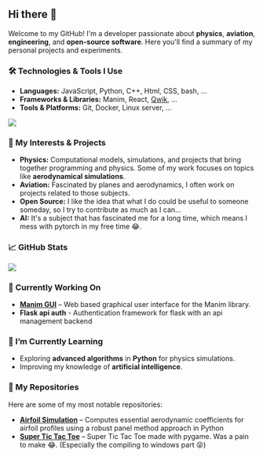 ## Hi there 👋

Welcome to my GitHub! I'm a developer passionate about **physics**, **aviation**, **engineering**, and **open-source software**. Here you'll find a summary of my personal projects and experiments.

### 🛠️ Technologies & Tools I Use
- **Languages:** JavaScript, Python, C++, Html, CSS, bash, ...
- **Frameworks & Libraries:** Manim, React, [Qwik](https://qwik.dev/), ...
- **Tools & Platforms:** Git, Docker, Linux server, ...

![](https://github-readme-stats.vercel.app/api/top-langs/?username=mightykatun&layout=compact&theme=city_lights)

### 🔭 My Interests & Projects
- **Physics:** Computational models, simulations, and projects that bring together programming and physics. Some of my work focuses on topics like **aerodynamical simulations**.
- **Aviation:** Fascinated by planes and aerodynamics, I often work on projects related to those subjects.
- **Open Source:** I like the idea that what I do could be useful to someone someday, so I try to contribute as much as I can...
- **AI:** It's a subject that has fascinated me for a long time, which means I mess with pytorch in my free time 😂.

### 📈 GitHub Stats
![](https://github-readme-stats.vercel.app/api?username=mightykatun&show_icons=true&theme=city_lights)

### 🔧 Currently Working On
- **[Manim GUI](https://github.com/mightykatun/Manim-GUI)** – Web based graphical user interface for the Manim library.
- **Flask api auth** - Authentication framework for flask with an api management backend

### 🌱 I’m Currently Learning
- Exploring **advanced algorithms** in **Python** for physics simulations.
- Improving my knowledge of **artificial intelligence**.

### 📂 My Repositories
Here are some of my most notable repositories:
- **[Airfoil Simulation](https://github.com/mightykatun/Airfoil-Flow-Model)** – Computes essential aerodynamic coefficients for airfoil profiles using a robust panel method approach in Python
- **[Super Tic Tac Toe](https://github.com/mightykatun/Super-Tic-Tac-Toe)** – Super Tic Tac Toe made with pygame. Was a pain to make 😂. (Especially the compiling to windows part 😝)
